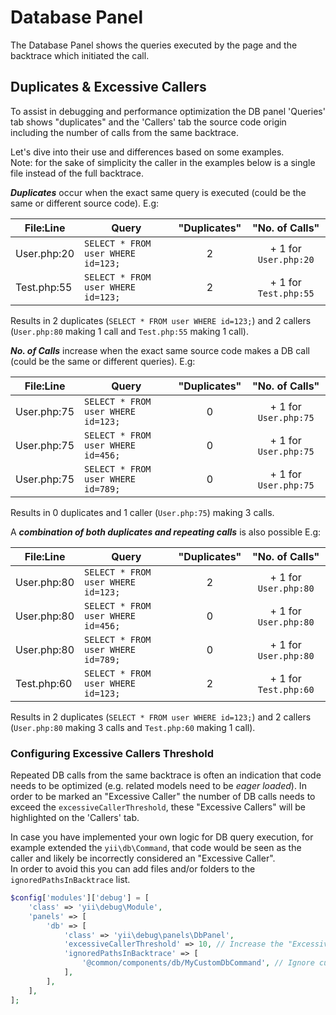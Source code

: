 # Database Panel

The Database Panel shows the queries executed by the page and the backtrace which initiated the call.

## Duplicates & Excessive Callers

To assist in debugging and performance optimization the DB panel 'Queries' tab shows "duplicates" 
and the 'Callers' tab the source code origin including the number of calls from the same backtrace. 

Let's dive into their use and differences based on some examples.  
Note: for the sake of simplicity the caller in the examples below is a single file instead of the full backtrace.

***Duplicates*** occur when the exact same query is executed (could be the same or different source code). E.g:

| File:Line   | Query                              | "Duplicates" |    "No. of Calls"     |
|-------------|------------------------------------|:------------:|:---------------------:|
| User.php:20 | `SELECT * FROM user WHERE id=123;` |      2       | + 1 for `User.php:20` |
| Test.php:55 | `SELECT * FROM user WHERE id=123;` |      2       | + 1 for `Test.php:55` |

Results in 2 duplicates (`SELECT * FROM user WHERE id=123;`) and 2 callers  (`User.php:80` making 1 call and `Test.php:55` making 1 call).

***No. of Calls*** increase when the exact same source code makes a DB call (could be the same or different queries). E.g:

| File:Line   | Query                              | "Duplicates" |    "No. of Calls"     |
|-------------|------------------------------------|:------------:|:---------------------:|
| User.php:75 | `SELECT * FROM user WHERE id=123;` |      0       | + 1 for `User.php:75` |
| User.php:75 | `SELECT * FROM user WHERE id=456;` |      0       | + 1 for `User.php:75` |
| User.php:75 | `SELECT * FROM user WHERE id=789;` |      0       | + 1 for `User.php:75` |

Results in 0 duplicates and 1 caller (`User.php:75`) making 3 calls.

A ***combination of both duplicates and repeating calls*** is also possible E.g:

| File:Line   | Query                              | "Duplicates" |    "No. of Calls"     |
|-------------|------------------------------------|:------------:|:---------------------:|
| User.php:80 | `SELECT * FROM user WHERE id=123;` |      2       | + 1 for `User.php:80` |
| User.php:80 | `SELECT * FROM user WHERE id=456;` |      0       | + 1 for `User.php:80` |
| User.php:80 | `SELECT * FROM user WHERE id=789;` |      0       | + 1 for `User.php:80` |
| Test.php:60 | `SELECT * FROM user WHERE id=123;` |      2       | + 1 for `Test.php:60` |

Results in 2 duplicates (`SELECT * FROM user WHERE id=123;`) and 2 callers (`User.php:80` making 3 calls and `Test.php:60` making 1 call).


### Configuring Excessive Callers Threshold

Repeated DB calls from the same backtrace is often an indication that code needs to be optimized (e.g. related models need to be *eager loaded*).
In order to be marked an "Excessive Caller" the number of DB calls needs to exceed the `excessiveCallerThreshold`,
these "Excessive Callers" will be highlighted on the 'Callers' tab.

In case you have implemented your own logic for DB query execution, for example extended the `yii\db\Command`,
that code would be seen as the caller and likely be incorrectly considered an "Excessive Caller".  
In order to avoid this you can add files and/or folders to the `ignoredPathsInBacktrace` list.

```php
$config['modules']['debug'] = [
    'class' => 'yii\debug\Module',
    'panels' => [
        'db' => [
            'class' => 'yii\debug\panels\DbPanel',
            'excessiveCallerThreshold' => 10, // Increase the "Excessive Caller" threshold
            'ignoredPathsInBacktrace' => [
                '@common/components/db/MyCustomDbCommand', // Ignore custom DB Command 
            ],
        ],
    ],
];
```
